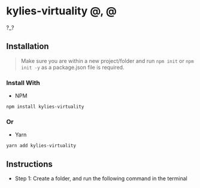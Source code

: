 # kylies-virtuality @\, @

?\_?

## Installation

> Make sure you are within a new project/folder and run `npm init` or `npm init -y` as a package.json file is required.

### Install With

-   NPM

```
npm install kylies-virtuality
```

### Or

-   Yarn

```
yarn add kylies-virtuality
```

## Instructions

-   Step 1: Create a folder, and run the following command in the terminal
